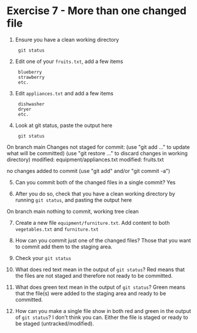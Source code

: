 # Exercise 7 - More than one changed file

1. Ensure you have a clean working directory

        git status

2. Edit one of your `fruits.txt`, add a few items

        blueberry
        strawberry
        etc.

3. Edit `appliances.txt` and add a few items

        dishwasher
        dryer
        etc.

4. Look at git status, paste the output here

        git status

On branch main
Changes not staged for commit:
  (use "git add <file>..." to update what will be committed)
  (use "git restore <file>..." to discard changes in working directory)
        modified:   equipment/appliances.txt
        modified:   fruits.txt

no changes added to commit (use "git add" and/or "git commit -a")

5. Can you commit both of the changed files in a single commit?
Yes

6. After you do so, check that you have a clean working directory by running `git status`, and pasting the output here

On branch main
nothing to commit, working tree clean

7. Create a new file `equipment/furniture.txt`. Add content to both `vegetables.txt` and `furniture.txt`

8. How can you commit just one of the changed files?
Those that you want to commit add them to the staging area.

9. Check your `git status`

10. What does red text mean in the output of `git status`?
Red means that the files are not staged and therefore not ready to be committed.

11. What does green text mean in the output of `git status`?
Green means that the file(s) were added to the staging area and ready to be committed.

12. How can you make a single file show in both red and green in the output of `git status`?
I don't think you can. Either the file is staged or ready to be staged (untracked/modified).
